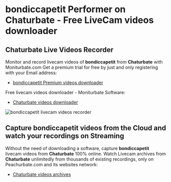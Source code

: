 # bondiccapetit Performer on Chaturbate - Free LiveCam videos downloader

## Chaturbate Live Videos Recorder

Monitor and record livecam videos of **bondiccapetit** from **Chaturbate** with Moniturbate.com
Get a premium trial for free by just and only registering with your Email address:
* [bondiccapetit Premium videos downloader](https://moniturbate.com/request-demo-licence-key.html)

Free livecam videos downloader - Moniturbate Software:
* [Chaturbate videos downloader](https://moniturbate.com/moniturbate-download-software.html)

![bondiccapetit livecam videos recorder](https://peachurnet.com/templates/moniturbate-software.png)


## Capture bondiccapetit videos from the Cloud and watch your recordings on Streaming

Without the need of downloading a software, capture **bondiccapetit** livecam videos from **Chaturbate** 100% online.
Watch Livecam archives from **Chaturbate** unlimitedly from thousands of existing recordings, only on Peachurbate.com and its websites network:
* [Chaturbate videos archives](https://peachurnet.com/)